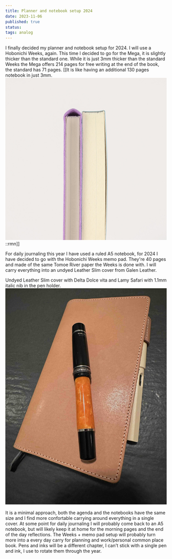 ```yaml
---
title: Planner and notebook setup 2024
date: 2023-11-06
published: true
status:
tags: analog 
---
```


I finally decided my planner and notebook setup for 2024. I will use a Hobonichi Weeks, again. This time I decided to go for the Mega, it is slightly thicker than the standard one.
While it is just 3mm thicker than the standard Weeks the Mega offers 214 pages for free writing at the end of the book, the standard has 71 pages. [[It is like having an additional 130 pages notebook in just 3mm. ![Weeks Mega](/assets/postimg/weeks-mega.jpg)::rmn]]

For daily journaling this year I have used a ruled A5 notebook, for 2024 I have decided to go with the Hobonichi Weeks memo pad. They're 40 pages and made of the same Tomoe River paper the Weeks is done with. I will carry everything into an undyed Leather Slim cover from Galen Leather.

Undyed Leather Slim cover with Delta Dolce vita and Lamy Safari with 1.1mm italic nib in the pen holder. ![delta](/assets/postimg/delta.jpg)

It is a minimal approach, both the agenda and the notebooks have the same size and I find more confortable carrying around everything in a single cover. At some point for daily journaling I will probably come back to an A5 notebook, but will likely keep it at home for the morning pages and the end of the day reflections. The Weeks + memo pad setup will probably turn more into a every day carry for planning and work/personal common place book. Pens and inks will be a different chapter, I can't stick with a single pen and ink, I use to rotate them through the year.

